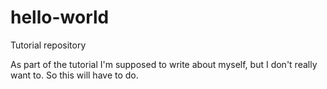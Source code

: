 # hello-world
Tutorial repository

As part of the tutorial I'm supposed to write about myself, but I don't really want to. So this will have to do.
